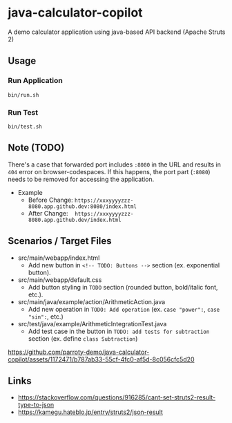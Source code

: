 # java-calculator-copilot

A demo calculator application using java-based API backend (Apache Struts 2)

## Usage

### Run Application

```
bin/run.sh
```

### Run Test

```
bin/test.sh
```

## Note (TODO)

There's a case that forwarded port includes `:8080` in the URL and results in `404` error on browser-codespaces. If this happens, the port part (`:8080`) needs to be removed for accessing the application.

- Example
  - Before Change: `https://xxxyyyyzzz-8080.app.github.dev:8080/index.html`
  - After Change: &nbsp;&nbsp;&nbsp;`https://xxxyyyyzzz-8080.app.github.dev/index.html`

## Scenarios / Target Files

- src/main/webapp/index.html
  - Add new button in `<!-- TODO: Buttons -->` section (ex. exponential button).
- src/main/webapp/default.css
  - Add button styling in `TODO` section (rounded button, bold/italic font, etc.).
- src/main/java/example/action/ArithmeticAction.java
  - Add new operation in `TODO: Add operation` (ex. `case "power":`, `case "sin":`, etc.)
- src/test/java/example/ArithmeticIntegrationTest.java
  - Add test case in the button in `TODO: add tests for subtraction` section (ex. define `class Subtraction`)

https://github.com/parroty-demo/java-calculator-copilot/assets/1172471/b787ab33-55cf-4fc0-af5d-8c056cfc5d20

## Links

- https://stackoverflow.com/questions/916285/cant-set-struts2-result-type-to-json
- https://kamegu.hateblo.jp/entry/struts2/json-result
